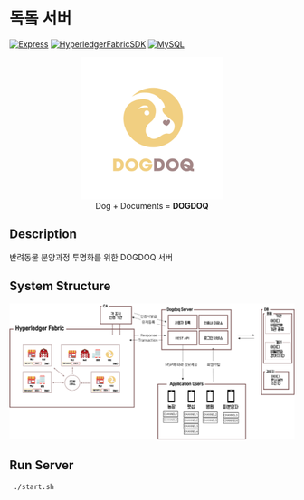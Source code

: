 # 독돜 서버

[![Express](https://img.shields.io/badge/Express-4.16.4-green.svg)](https://expressjs.com/ko/)
[![HyperledgerFabricSDK](https://img.shields.io/badge/Hyperledger--Fabric--SDK-1.4.0-blue.svg)](https://fabric-sdk-node.github.io/release-1.4/index.html)
[![MySQL](https://img.shields.io/badge/MySQL-14.14-orange.svg)](https://www.mysql.com/)

<p align="center" >
<img src="./images/dogdoq-logo.png" width="50%" height="50%" margin-bottom=100px>
 <br/>
Dog + Documents = <b>DOGDOQ</b>
</p>

 Description
 -----------
 반려동물 분양과정 투명화를 위한 DOGDOQ 서버
 
 System Structure
 -----------------
![ServerImage](./images/dogdoq-server-image.png)

 Run Server
 -------------
```bash
 ./start.sh
```
